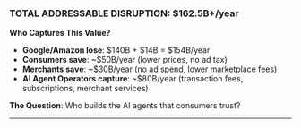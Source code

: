 ### **TOTAL ADDRESSABLE DISRUPTION: $162.5B+/year**

**Who Captures This Value?**

- **Google/Amazon lose**: $140B + $14B = $154B/year
- **Consumers save**: ~$50B/year (lower prices, no ad tax)
- **Merchants save**: ~$30B/year (no ad spend, lower marketplace fees)
- **AI Agent Operators capture**: ~$80B/year (transaction fees, subscriptions, merchant services)

**The Question**: Who builds the AI agents that consumers trust?

---
